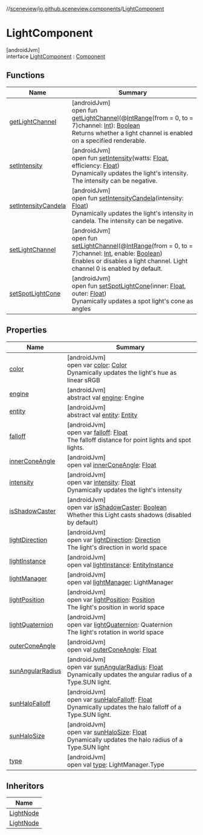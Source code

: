 //[sceneview](../../../index.md)/[io.github.sceneview.components](../index.md)/[LightComponent](index.md)

# LightComponent

[androidJvm]\
interface [LightComponent](index.md) : [Component](../-component/index.md)

## Functions

| Name | Summary |
|---|---|
| [getLightChannel](get-light-channel.md) | [androidJvm]<br>open fun [getLightChannel](get-light-channel.md)(@[IntRange](https://developer.android.com/reference/kotlin/androidx/annotation/IntRange.html)(from = 0, to = 7)channel: [Int](https://kotlinlang.org/api/latest/jvm/stdlib/kotlin/-int/index.html)): [Boolean](https://kotlinlang.org/api/latest/jvm/stdlib/kotlin/-boolean/index.html)<br>Returns whether a light channel is enabled on a specified renderable. |
| [setIntensity](set-intensity.md) | [androidJvm]<br>open fun [setIntensity](set-intensity.md)(watts: [Float](https://kotlinlang.org/api/latest/jvm/stdlib/kotlin/-float/index.html), efficiency: [Float](https://kotlinlang.org/api/latest/jvm/stdlib/kotlin/-float/index.html))<br>Dynamically updates the light's intensity. The intensity can be negative. |
| [setIntensityCandela](set-intensity-candela.md) | [androidJvm]<br>open fun [setIntensityCandela](set-intensity-candela.md)(intensity: [Float](https://kotlinlang.org/api/latest/jvm/stdlib/kotlin/-float/index.html))<br>Dynamically updates the light's intensity in candela. The intensity can be negative. |
| [setLightChannel](set-light-channel.md) | [androidJvm]<br>open fun [setLightChannel](set-light-channel.md)(@[IntRange](https://developer.android.com/reference/kotlin/androidx/annotation/IntRange.html)(from = 0, to = 7)channel: [Int](https://kotlinlang.org/api/latest/jvm/stdlib/kotlin/-int/index.html), enable: [Boolean](https://kotlinlang.org/api/latest/jvm/stdlib/kotlin/-boolean/index.html))<br>Enables or disables a light channel. Light channel 0 is enabled by default. |
| [setSpotLightCone](set-spot-light-cone.md) | [androidJvm]<br>open fun [setSpotLightCone](set-spot-light-cone.md)(inner: [Float](https://kotlinlang.org/api/latest/jvm/stdlib/kotlin/-float/index.html), outer: [Float](https://kotlinlang.org/api/latest/jvm/stdlib/kotlin/-float/index.html))<br>Dynamically updates a spot light's cone as angles |

## Properties

| Name | Summary |
|---|---|
| [color](color.md) | [androidJvm]<br>open var [color](color.md): [Color](../../io.github.sceneview.utils/index.md#289679020%2FClasslikes%2F-1571379623)<br>Dynamically updates the light's hue as linear sRGB |
| [engine](../-component/engine.md) | [androidJvm]<br>abstract val [engine](../-component/engine.md): Engine |
| [entity](../-component/entity.md) | [androidJvm]<br>abstract val [entity](../-component/entity.md): [Entity](../../io.github.sceneview/index.md#1934583341%2FClasslikes%2F-1571379623) |
| [falloff](falloff.md) | [androidJvm]<br>open var [falloff](falloff.md): [Float](https://kotlinlang.org/api/latest/jvm/stdlib/kotlin/-float/index.html)<br>The falloff distance for point lights and spot lights. |
| [innerConeAngle](inner-cone-angle.md) | [androidJvm]<br>open val [innerConeAngle](inner-cone-angle.md): [Float](https://kotlinlang.org/api/latest/jvm/stdlib/kotlin/-float/index.html) |
| [intensity](intensity.md) | [androidJvm]<br>open var [intensity](intensity.md): [Float](https://kotlinlang.org/api/latest/jvm/stdlib/kotlin/-float/index.html)<br>Dynamically updates the light's intensity |
| [isShadowCaster](is-shadow-caster.md) | [androidJvm]<br>open var [isShadowCaster](is-shadow-caster.md): [Boolean](https://kotlinlang.org/api/latest/jvm/stdlib/kotlin/-boolean/index.html)<br>Whether this Light casts shadows (disabled by default) |
| [lightDirection](light-direction.md) | [androidJvm]<br>open var [lightDirection](light-direction.md): [Direction](../../io.github.sceneview.math/index.md#1758682841%2FClasslikes%2F-1571379623)<br>The light's direction in world space |
| [lightInstance](light-instance.md) | [androidJvm]<br>open val [lightInstance](light-instance.md): [EntityInstance](../index.md#-275222848%2FClasslikes%2F-1571379623) |
| [lightManager](light-manager.md) | [androidJvm]<br>open val [lightManager](light-manager.md): LightManager |
| [lightPosition](light-position.md) | [androidJvm]<br>open var [lightPosition](light-position.md): [Position](../../io.github.sceneview.math/index.md#945960193%2FClasslikes%2F-1571379623)<br>The light's position in world space |
| [lightQuaternion](light-quaternion.md) | [androidJvm]<br>open var [lightQuaternion](light-quaternion.md): Quaternion<br>The light's rotation in world space |
| [outerConeAngle](outer-cone-angle.md) | [androidJvm]<br>open val [outerConeAngle](outer-cone-angle.md): [Float](https://kotlinlang.org/api/latest/jvm/stdlib/kotlin/-float/index.html) |
| [sunAngularRadius](sun-angular-radius.md) | [androidJvm]<br>open var [sunAngularRadius](sun-angular-radius.md): [Float](https://kotlinlang.org/api/latest/jvm/stdlib/kotlin/-float/index.html)<br>Dynamically updates the angular radius of a Type.SUN light. |
| [sunHaloFalloff](sun-halo-falloff.md) | [androidJvm]<br>open var [sunHaloFalloff](sun-halo-falloff.md): [Float](https://kotlinlang.org/api/latest/jvm/stdlib/kotlin/-float/index.html)<br>Dynamically updates the halo falloff of a Type.SUN light. |
| [sunHaloSize](sun-halo-size.md) | [androidJvm]<br>open var [sunHaloSize](sun-halo-size.md): [Float](https://kotlinlang.org/api/latest/jvm/stdlib/kotlin/-float/index.html)<br>Dynamically updates the halo radius of a Type.SUN light |
| [type](type.md) | [androidJvm]<br>open val [type](type.md): LightManager.Type |

## Inheritors

| Name |
|---|
| [LightNode](../../io.github.sceneview.nodes/-light-node/index.md) |
| [LightNode](../../io.github.sceneview.nodes/-model-node/-light-node/index.md) |
